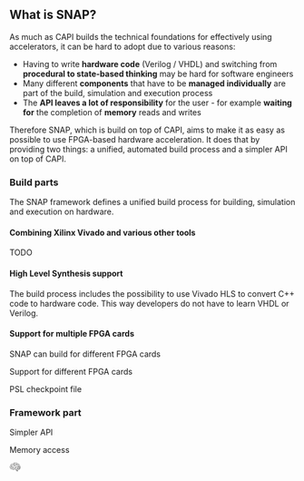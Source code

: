 ## What is SNAP?

As much as CAPI builds the technical foundations for effectively using accelerators, it can be hard to adopt due to various reasons:

* Having to write **hardware code** \(Verilog / VHDL\) and switching from **procedural to state-based thinking** may be hard for software engineers
* Many different **components** that have to be **managed individually** are part of the build, simulation and execution process
* The **API leaves **a lot of** responsibility** for the user - for example **waiting for** the completion of **memory** reads and writes

Therefore SNAP, which is build on top of CAPI, aims to make it as easy as possible to use FPGA-based hardware acceleration. It does that by providing two things: a unified, automated build process and a simpler API on top of CAPI.

### Build parts

The SNAP framework defines a unified build process for building, simulation and execution on hardware.

#### Combining Xilinx Vivado and various other tools

TODO

#### High Level Synthesis support

The build process includes the possibility to use Vivado HLS to convert C++ code to hardware code. This way developers do not have to learn VHDL or Verilog.

#### Support for multiple FPGA cards

SNAP can build for different FPGA cards 

Support for different FPGA cards

PSL checkpoint file



### Framework part

Simpler API

Memory access

<img src="/assets/brain.png" width="20" />



